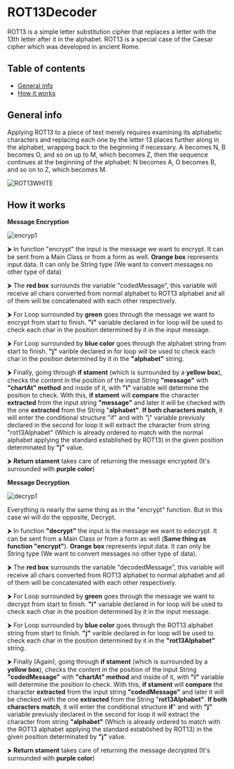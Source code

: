 # ROT13Decoder
ROT13 is a simple letter substitution cipher that replaces a letter with the 13th letter after it in the alphabet. ROT13 is a special case of the Caesar cipher which was developed in ancient Rome.
## Table of contents
* [General info](#general-info)
* [How it works](#how-it-works)

## General info
Applying ROT13 to a piece of text merely requires examining its alphabetic characters and replacing each one by the letter 13 places further along in the alphabet, wrapping back to the beginning if necessary. A becomes N, B becomes O, and so on up to M, which becomes Z, then the sequence continues at the beginning of the alphabet: N becomes A, O becomes B, and so on to Z, which becomes M.

![ROT13WHITE](https://user-images.githubusercontent.com/63917673/98718239-78908f00-238e-11eb-8873-443c9853b01c.png)
## How it works
**Message Encryption**

![encryp1](https://user-images.githubusercontent.com/63917673/98723659-f8b8f380-2392-11eb-978f-03bfd7080622.png)

⮞ In function "encrypt" the input is the message we want to encrypt. It can be sent from a Main Class or from a form as well. **Orange box** represents input data. It can only be String type (We want to convert messages no other type of data)

⮞ The **red box** surrounds the variable "codedMessage", this variable will receive all chars converted from normal alphabet to ROT13 alphabet and all of them will be concatenated with each other respectively.

⮞ For Loop surrounded by **green** goes through the message we want to encrypt from start to finish. **"i"** variable declared in for loop will be used to check each char in the position determined by it in the input message. 

⮞ For Loop surrounded by **blue color** goes through the alphabet string from start to finish. **"j"** varible declared in for loop will be used to check each char in the position determined by it in the **"alphabet"** string.

⮞ Finally, going through **if stament** (which is surrounded by a **yellow box**), checks the content in the position of the input String **"message"** with **"chartAt" method** and inside of it, with **"i"** variable will determine the position to check. With this, **if stament** will **compare** the character **extracted** from the input string **"message"** and later it will be checked with the one **extracted** from the String "**alphabet"**. **If both characters match**, it will enter the conditional structure "if" and with "j" variable previusly declared in the second for loop it will extract the character from string "rot13Alphabet" (Which is already ordered to match with the normal alphabet applying the standard established by ROT13) in the given position determinated by **"j"** value.

⮞ **Return stament** takes care of returning the message encrypted (It's surrounded with **purple color**)

**Message Decryption**

![decryp1](https://user-images.githubusercontent.com/63917673/98724507-29e5f380-2394-11eb-908c-4bebbaac37ec.png)

Everything is nearly the same thing as in the "encrypt" function. But in this case wi will do the opposite, Decrypt.

⮞ In function **"decrypt"** the input is the message we want to edecrypt. It can be sent from a Main Class or from a form as well (**Same thing as function "encrypt"**). **Orange box** represents input data. It can only be String type (We want to convert messages no other type of data).

⮞ The **red box** surrounds the variable "decodedMessage", this variable will receive all chars converted from ROT13 alphabet to normal alphabet and all of them will be concatenated with each other respectively. 

⮞ For Loop surrounded by **green** goes through the message we want to decrypt from start to finish. **"i"** variable declared in for loop will be used to check each char in the position determined by it in the input message. 

⮞ For Loop surrounded by **blue color** goes through the ROT13 alphabet string from start to finish. **"j"** varible declared in for loop will be used to check each char in the position determined by it in the **"rot13Alphabet"** string.

⮞ Finally (Again), going through **if stament** (which is surrounded by a **yellow box**), checks the content in the position of the input String **"codedMessage"** with **"chartAt" method** and inside of it, with **"i"** variable will determine the position to check. With this, **if stament** will **compare** the character **extracted** from the input string **"codedMessage"** and later it will be checked with the one **extracted** from the String "**rot13Alphabet"**. **If both characters match**, it will enter the conditional structure **if**" and with **"j"** variable previusly declared in the second for loop it will extract the character from string **"alphabet"** (Which is already ordered to match with the ROT13 alphabet applying the standard established by ROT13) in the given position determinated by **"j"** value.

⮞ **Return stament** takes care of returning the message decrypted (It's surrounded with **purple color**)
